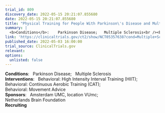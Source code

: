 ```yaml
---
trial_id: 809
discovery_date: 2022-05-15 20:21:07.855680
date: 2022-05-15 20:21:07.855680
title: "Physical Training for People With Parkinson\'s Disease and Multiple Sclerosis: Effect on Mind and Body"
summary: |
  <b>Conditions</b>:    Parkinson Disease;   Multiple Sclerosis<br /><b>Interventions</b>:    Behavioral: High Intensity Interval Training (HIIT);   Behavioral: Continuous Aerobic Training (CAT);   Behavioral: Movement Advice<br /><b>Sponsors</b>:    Amsterdam UMC, location VUmc;   Netherlands Brain Foundation<br /><b>Recruiting</b>
link: 'https://clinicaltrials.gov/ct2/show/NCT05357638?cond=Multiple+Sclerosis&sfpd_d=14&sel_rss=new14'
published_date: 2022-05-03 16:00:00
trial_source: ClinicalTrials.gov
relevant: 
options:
  unlisted: false
---
```

<b>Conditions</b>:    Parkinson Disease;   Multiple Sclerosis<br /><b>Interventions</b>:    Behavioral: High Intensity Interval Training (HIIT);   Behavioral: Continuous Aerobic Training (CAT);   Behavioral: Movement Advice<br /><b>Sponsors</b>:    Amsterdam UMC, location VUmc;   Netherlands Brain Foundation<br /><b>Recruiting</b>